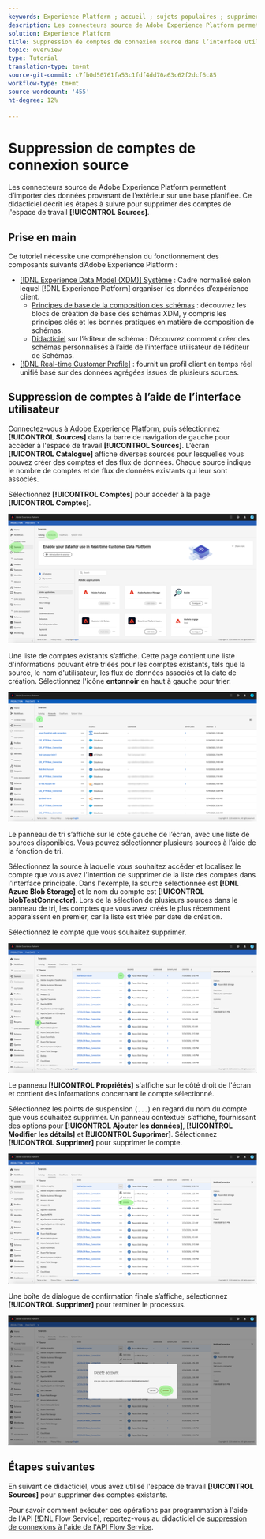 ```yaml
---
keywords: Experience Platform ; accueil ; sujets populaires ; supprimer des comptes
description: Les connecteurs source de Adobe Experience Platform permettent d’importer des données provenant de l’extérieur sur une base planifiée. Ce didacticiel décrit les étapes à suivre pour supprimer des comptes de l'espace de travail Sources.
solution: Experience Platform
title: Suppression de comptes de connexion source dans l’interface utilisateur
topic: overview
type: Tutorial
translation-type: tm+mt
source-git-commit: c7fb0d50761fa53c1fdf4dd70a63c62f2dcf6c85
workflow-type: tm+mt
source-wordcount: '455'
ht-degree: 12%

---
```



# Suppression de comptes de connexion source

Les connecteurs source de Adobe Experience Platform permettent d’importer des données provenant de l’extérieur sur une base planifiée. Ce didacticiel décrit les étapes à suivre pour supprimer des comptes de l&#39;espace de travail **[!UICONTROL Sources]**.

## Prise en main

Ce tutoriel nécessite une compréhension du fonctionnement des composants suivants d’Adobe Experience Platform :

- [[!DNL Experience Data Model (XDM)] Système](../../../xdm/home.md) : Cadre normalisé selon lequel  [!DNL Experience Platform] organiser les données d’expérience client.
   - [Principes de base de la composition des schémas](../../../xdm/schema/composition.md) : découvrez les blocs de création de base des schémas XDM, y compris les principes clés et les bonnes pratiques en matière de composition de schémas.
   - [Didacticiel](../../../xdm/tutorials/create-schema-ui.md) sur l’éditeur de schéma : Découvrez comment créer des schémas personnalisés à l’aide de l’interface utilisateur de l’éditeur de Schémas.
- [[!DNL Real-time Customer Profile]](../../../profile/home.md) : fournit un profil client en temps réel unifié basé sur des données agrégées issues de plusieurs sources.

## Suppression de comptes à l’aide de l’interface utilisateur

Connectez-vous à [Adobe Experience Platform](https://platform.adobe.com), puis sélectionnez **[!UICONTROL Sources]** dans la barre de navigation de gauche pour accéder à l&#39;espace de travail **[!UICONTROL Sources]**. L’écran **[!UICONTROL Catalogue]** affiche diverses sources pour lesquelles vous pouvez créer des comptes et des flux de données. Chaque source indique le nombre de comptes et de flux de données existants qui leur sont associés.

Sélectionnez **[!UICONTROL Comptes]** pour accéder à la page **[!UICONTROL Comptes]**.

![catalogue-comptes](../../images/tutorials/delete-accounts/catalog.png)

Une liste de comptes existants s’affiche. Cette page contient une liste d&#39;informations pouvant être triées pour les comptes existants, tels que la source, le nom d&#39;utilisateur, les flux de données associés et la date de création. Sélectionnez l&#39;icône **entonnoir** en haut à gauche pour trier.

![flux de données-liste](../../images/tutorials/delete-accounts/accounts.png)

Le panneau de tri s’affiche sur le côté gauche de l’écran, avec une liste de sources disponibles. Vous pouvez sélectionner plusieurs sources à l’aide de la fonction de tri.

Sélectionnez la source à laquelle vous souhaitez accéder et localisez le compte que vous avez l&#39;intention de supprimer de la liste des comptes dans l&#39;interface principale. Dans l&#39;exemple, la source sélectionnée est **[!DNL Azure Blob Storage]** et le nom du compte est **[!UICONTROL blobTestConnector]**. Lors de la sélection de plusieurs sources dans le panneau de tri, les comptes que vous avez créés le plus récemment apparaissent en premier, car la liste est triée par date de création.

Sélectionnez le compte que vous souhaitez supprimer.

![flux de données-tri](../../images/tutorials/delete-accounts/sort.png)

Le panneau **[!UICONTROL Propriétés]** s&#39;affiche sur le côté droit de l&#39;écran et contient des informations concernant le compte sélectionné.

Sélectionnez les points de suspension (`...`) en regard du nom du compte que vous souhaitez supprimer. Un panneau contextuel s’affiche, fournissant des options pour **[!UICONTROL Ajouter les données]**, **[!UICONTROL Modifier les détails]** et **[!UICONTROL Supprimer]**. Sélectionnez **[!UICONTROL Supprimer]** pour supprimer le compte.

![flux de données-tri](../../images/tutorials/delete-accounts/delete.png)

Une boîte de dialogue de confirmation finale s’affiche, sélectionnez **[!UICONTROL Supprimer]** pour terminer le processus.

![Supprimez](../../images/tutorials/delete-accounts/confirm.png)

## Étapes suivantes

En suivant ce didacticiel, vous avez utilisé l&#39;espace de travail **[!UICONTROL Sources]** pour supprimer des comptes existants.

Pour savoir comment exécuter ces opérations par programmation à l&#39;aide de l&#39;API [!DNL Flow Service], reportez-vous au didacticiel de [suppression de connexions à l&#39;aide de l&#39;API Flow Service](../../tutorials/api/delete.md).